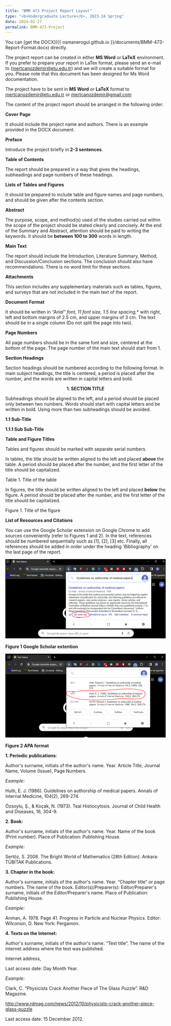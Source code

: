 ```yaml
---
title: "BMM 473 Project Report Layout"
type: "<b>Undergraduate Lecture</b>, 2023-24 Spring"
date: 2024-02-27
permalink: BMM-473-Project
---
```



You can [get the DOCX]({{ osmanerogul.github.io }}/documents/BMM-473-Report-Format.docx) directly.


The project report can be created in either **MS Word** or **LaTeX** environment. If you prefer to prepare your report in LaTex format, please send an e-mail to (<mertcanozdemir@etu.edu.tr>) and we will create a suitable format for you. Please note that this document has been designed for Ms Word documentation.

The project have to be sent in **MS Word** or **LaTeX** format to <mertcanozdemir@etu.edu.tr> or <mertcanozdemir@gmail.com>

The content of the project report should be arranged in the following order:

**Cover** **Page**

It should include the project name and authors. There is an example provided in the DOCX document.

**Preface**

Introduce the project briefly in **2-3 sentences**.

**Table of Contents**

The report should be prepared in a way that gives the headings, subheadings and page numbers of these headings.

**Lists** **of** **Tables** **and** **Figures**

It should be prepared to include table and figure names and page numbers, and should be given after the contents section.

**Abstract**

The purpose, scope, and method(s) used of the studies carried out within the scope of the project should be stated clearly and concisely. At the end of the Summary and Abstract, attention should be paid to writing the keywords. It should be **between 100 to 300** words in length.

**Main Text**

The report should include the Introduction, Literature Summary, Method, and Discussion/Conclusion sections. The conclusion should also have recommendations. There is no word limit for these sections.

**Attachments**

This section includes any supplementary materials such as tables, figures, and surveys that are not included in the main text of the report.

**Document** **Format**

It should be written in **“Arial” font, 11 font size*, 1.5 line spacing,** with right, left and bottom margins of 2.5 cm, and upper margins of 3 cm. The text should be in a single column (Do not split the page into two).

**Page Numbers**

All page numbers should be in the same font and size, centered at the bottom of the page. The page number of the main text should start from 1.

**Section Headings**

Section headings should be numbered according to the following format. In main subject headings, the title is centered, a period is placed after the number, and the words are written in capital letters and bold.

<p style="text-align: center;"><b>1. SECTION TITLE</b></p>

Subheadings should be aligned to the left, and a period should be placed only between two numbers. Words should start with capital letters and be written in bold. Using more than two subheadings should be avoided.

**1.1 Sub-Title**

**1.1.1 Sub Sub-Title**

**Table and Figure Titles**

Tables and figures should be marked with separate serial numbers.

In tables, the title should be written aligned to the left and placed **above** the table. A period should be placed after the number, and the first letter of the title should be capitalized.

Table 1. Title of the table

In figures, the title should be written aligned to the left and placed **below** the figure. A period should be placed after the number, and the first letter of the title should be capitalized.

Figure 1. Title of the figure

**List of Resources and Citations**


You can use the Google Scholar extension on Google Chrome to add sources conveniently (refer to Figures 1 and 2). In the text, references should be numbered sequentially such as \[1\], \[2\], \[3\] etc. Finally, all references should be added in order under the heading 'Bibliography' on the last page of the report.


<img src='/images/Figure1.png'>

**Figure 1 Google Scholar extention**


<img src='/images/Figure2.png'>

**Figure 2 APA format**

**1. Periodic** **publications**:

Author's surname, initials of the author's name. Year. Article Title, Journal Name, Volume (Issue), Page Numbers.

_Example:_

Huth, E. J. (1986). Guidelines on authorship of medical papers. Annals of Internal Medicine, 104(2), 269-274.

Özsoylu, Ş., & Koçak, N. (1973). Teal Histiocytosis. Journal of Child Health and Diseases, 16, 304-9.

**2. Book:**

Author's surname, initials of the author's name. Year. Name of the book (Print number). Place of Publication: Publishing House.

_Example:_

Sertöz, S. 2008. The Bright World of Mathematics (28th Edition). Ankara: TÜBİTAK Publications.

**3. Chapter in the book:**

Author's surname, initials of the author's name. Year. “Chapter title” or page numbers. The name of the book. Editor(s)/Preparer(s): Editor/Preparer's surname, initials of the Editor/Preparer's name. Place of Publication: Publishing House.

_Example:_

Arıman, A. 1978. Page 41. Progress in Particle and Nuclear Physics. Editor: Wilconsin, D. New York: Pergamon.

**4. Texts on the Internet:**

Author's surname, initials of the author's name. “Text title”. The name of the internet address where the text was published.

Internet address,

Last access date: Day Month Year.

_Example:_

Clark, C. “Physicists Crack Another Piece of The Glass Puzzle”. R&D Magazine.

<http://www.rdmag.com/news/2012/10/physicists-crack-another-piece-glass-puzzle>

Last access date: 15 December 2012.

